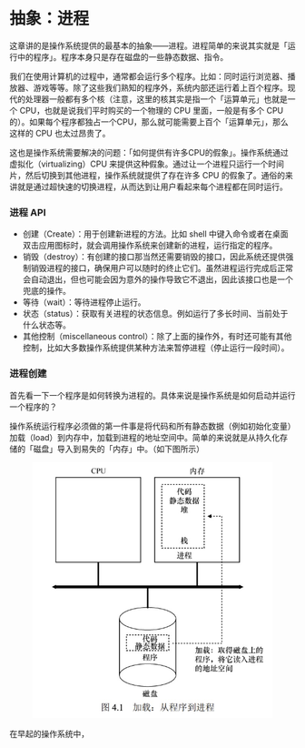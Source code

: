 # 抽象：进程

这章讲的是操作系统提供的最基本的抽象——进程。进程简单的来说其实就是「运行中的程序」。程序本身只是存在磁盘的一些静态数据、指令。

我们在使用计算机的过程中，通常都会运行多个程序。比如：同时运行浏览器、播放器、游戏等等。除了这些我们熟知的程序外，系统内部还运行着上百个程序。现代的处理器一般都有多个核（注意，这里的核其实是指一个「运算单元」也就是一个 CPU，也就是说我们平时购买的一个物理的 CPU 里面，一般是有多个 CPU 的）。如果每个程序都独占一个CPU，那么就可能需要上百个「运算单元」，那么这样的 CPU 也太过昂贵了。

这也是操作系统需要解决的问题：「如何提供有许多CPU的假象」。操作系统通过虚拟化（virtualizing）CPU 来提供这种假象。通过让一个进程只运行一个时间片，然后切换到其他进程，操作系统就提供了存在许多 CPU 的假象了。通俗的来讲就是通过超快速的切换进程，从而达到让用户看起来每个进程都在同时运行。

### 进程 API

* 创建（Create）：用于创建新进程的方法。比如 shell 中键入命令或者在桌面双击应用图标时，就会调用操作系统来创建新的进程，运行指定的程序。
* 销毁（destroy）：有创建的接口那当然还需要销毁的接口，因此系统还提供强制销毁进程的接口，确保用户可以随时的终止它们。虽然进程运行完成后正常会自动退出，但也可能会因为意外的操作导致它不退出，因此该接口也是一个兜底的操作。
* 等待（wait）：等待进程停止运行。
* 状态（status）：获取有关进程的状态信息。例如运行了多长时间、当前处于什么状态等。
* 其他控制（miscellaneous control）：除了上面的操作外，有时还可能有其他控制，比如大多数操作系统提供某种方法来暂停进程（停止运行一段时间）。

### 进程创建

首先看一下一个程序是如何转换为进程的。具体来说是操作系统是如何启动并运行一个程序的？

操作系统运行程序必须做的第一件事是将代码和所有静态数据（例如初始化变量）加载（load）到内存中，加载到进程的地址空间中。简单的来说就是从持久化存储的「磁盘」导入到易失的「内存」中。（如下图所示）

<figure><img src="../.gitbook/assets/load_program_to_proc.jpg" alt=""><figcaption></figcaption></figure>

在早起的操作系统中，









